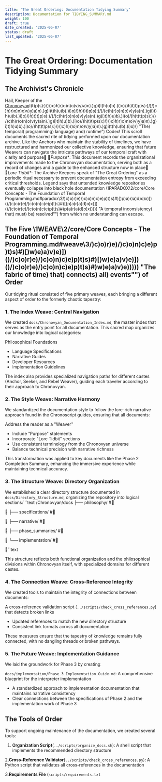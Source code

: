 ```yaml
---
title: 'The Great Ordering: Documentation Tidying Summary'
description: Documentation for TIDYING_SUMMARY.md
weight: 100
draft: true
date_created: '2025-06-07'
status: draft
last_updated: '2025-06-07'
---
```


# The Great Ordering: Documentation Tidying Summary

## The Archivist's Chronicle

Hail, Keeper of the [Chronovyan](https://chronovyan.github.io/h)t)t)p)s):)/)/)c)h)r)o)n)o)v)y)a)n).)g)i)t)h)u)b).)i)o)/)h)t)t)p)s):)/)/)c)h)r)o)n)o)v)y)a)n).)g)i)t)h)u)b).)i)o)/)h)t)t)p)s):)/)/)c)h)r)o)n)o)v)y)a)n).)g)i)t)h)u)b).)i)o)/)h)t)t)p)s):)/)/)c)h)r)o)n)o)v)y)a)n).)g)i)t)h)u)b).)i)o)/)h)t)t)p)s):)/)/)c)h)r)o)n)o)v)y)a)n).)g)i)t)h)u)b).)i)o)/)h)t)t)p)s):)/)/)c)h)r)o)n)o)v)y)a)n).)g)i)t)h)u)b).)i)o)/)h)t)t)p)s):)/)/)c)h)r)o)n)o)v)y)a)n).)g)i)t)h)u)b).)i)o)/) "The) temporal) programming) language) and) runtime") Codex! This scroll documents the sacred rite of tidying performed upon our documentation archive. Like the Anchors who maintain the stability of timelines, we have restructured and harmonized our collective knowledge, ensuring that future Weavers can navigate the intricate pathways of our temporal craft with clarity and purpose
*Purpose**: This document records the organizational improvements made to the Chronovyan documentation, serving both as a record of changes and a guide to the enhanced structure now in place
*Lore Tidbit**: The Archive Keepers speak of "The Great Ordering" as a periodic ritual necessary to prevent documentation entropy from exceeding critical thresholds. Legend says that untended knowledge repositories eventually collapse into black hole documentation \1PARADOX\2/core/Core Concepts - The Foundation of Temporal Programming.md#paradox\3/)c)o)r)e)/)c)o)n)c)e)p)t)s)#)[)p)a)r)a)d)o)x)])()/)c)o)r)e)/)c)o)n)c)e)p)t)s)#)[)p)a)r)a)d)o)x)])()/)c)o)r)e)/)c)o)n)c)e)p)t)s)#)p)a)r)a)d)o)x))))) "A temporal inconsistency) that) must) be) resolved"") from which no understanding can escape.

## The Five \1WEAVE\2/core/Core Concepts - The Foundation of Temporal Programming.md#weave\3/)c)o)r)e)/)c)o)n)c)e)p)t)s)#)[)w)e)a)v)e)])()/)c)o)r)e)/)c)o)n)c)e)p)t)s)#)[)w)e)a)v)e)])()/)c)o)r)e)/)c)o)n)c)e)p)t)s)#)w)e)a)v)e))))) "The fabric of time) that) connects) all) events"") of Order

Our tidying ritual consisted of five primary weaves, each bringing a different aspect of order to the formerly chaotic tapestry:

### 1. The Index Weave: Central Navigation

We created `docs/Chronovyan_Documentation_Index.md`, the master index that serves as the entry point for all documentation. This sacred map organizes our knowledge into logical categories:

 Philosophical Foundations
- Language Specifications
- Narrative Guides
- Developer Resources
- Implementation Guidelines

The index also provides specialized navigation paths for different castes (Anchor, Seeker, and Rebel Weaver), guiding each traveler according to their approach to Chronovyan.

### 2. The Style Weave: Narrative Harmony

We standardized the documentation style to follow the lore-rich narrative approach found in the Chronoscript guides, ensuring that all documents:

 Address the reader as a "Weaver"
- Include "Purpose" statements
- Incorporate "Lore Tidbit" sections
- Use consistent terminology from the Chronovyan universe
- Balance technical precision with narrative richness

This transformation was applied to key documents like the Phase 2 Completion Summary, enhancing the immersive experience while maintaining technical accuracy.

### 3. The Structure Weave: Directory Organization

We established a clear directory structure documented in `docs/Directory_Structure.md`, organizing the repository into logical sections:```text
    /Chronovyan/docs
    ├── philosophy/     #

   ├── specifications/ #

   ├── narrative/      #

   ├── phase_summaries/ #

   └── implementation/ #

``text

This structure reflects both functional organization and the philosophical divisions within Chronovyan itself, with specialized domains for different castes.

### 4. The Connection Weave: Cross-Reference Integrity

We created tools to maintain the integrity of connections between documents:

 A cross-reference validation script (`../scripts/check_cross_references.py`) that detects broken links
- Updated references to match the new directory structure
- Consistent link formats across all documentation

These measures ensure that the tapestry of knowledge remains fully connected, with no dangling threads or broken pathways.

### 5. The Future Weave: Implementation Guidance

We laid the groundwork for Phase 3 by creating:

 `docs/implementation/Phase_3_Implementation_Guide.md`: A comprehensive blueprint for the interpreter implementation
- A standardized approach to implementation documentation that maintains narrative consistency
- Clear connections between the specifications of Phase 2 and the implementation work of Phase 3

## The Tools of Order

To support ongoing maintenance of the documentation, we created several tools:

1. **Organization Script**(`../scripts/organize_docs.sh`): A shell script that implements the recommended directory structure

2.**Cross-Reference Validator**(`../scripts/check_cross_references.py`): A Python script that validates all cross-references in the documentation

3.**Requirements File** (`scripts/requirements.txt`